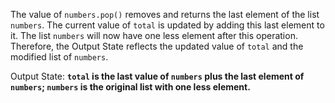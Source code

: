 The value of `numbers.pop()` removes and returns the last element of the list `numbers`. The current value of `total` is updated by adding this last element to it. The list `numbers` will now have one less element after this operation. Therefore, the Output State reflects the updated value of `total` and the modified list of `numbers`.

Output State: **`total` is the last value of `numbers` plus the last element of `numbers`; `numbers` is the original list with one less element.**